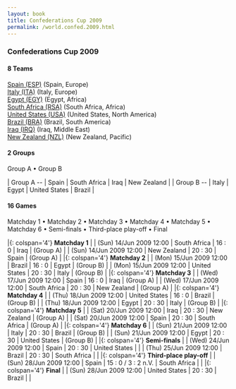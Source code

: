 ```yaml
---
layout: book
title: Confederations Cup 2009
permalink: /world.confed.2009.html
---
```



### Confederations Cup 2009


#### 8 Teams


[Spain (ESP)](es.html#esp)  (Spain, Europe) <br>
[Italy (ITA)](it.html#ita)  (Italy, Europe) <br>
[Egypt (EGY)](eg.html#egy)  (Egypt, Africa) <br>
[South Africa (RSA)](za.html#rsa)  (South Africa, Africa) <br>
[United States (USA)](us.html#usa)  (United States, North America) <br>
[Brazil (BRA)](br.html#bra)  (Brazil, South America) <br>
[Iraq (IRQ)](iq.html#irq)  (Iraq, Middle East) <br>
[New Zealand (NZL)](nz.html#nzl)  (New Zealand, Pacific) <br>




#### 2 Groups

 Group A •  Group B

| Group A --  | Spain  | South Africa  | Iraq  | New Zealand  |
| Group B --  | Italy  | Egypt  | United States  | Brazil  |

 



#### 16 Games

 Matchday 1 •  Matchday 2 •  Matchday 3 •  Matchday 4 •  Matchday 5 •  Matchday 6 •  Semi-finals •  Third-place play-off •  Final


|{: colspan='4'} **Matchday 1**  |
| (Sun) 14/Jun 2009 12:00 | South Africa | 16 : 0 | Iraq | (Group A) |
| (Sun) 14/Jun 2009 12:00 | New Zealand | 20 : 30 | Spain | (Group A) |
|{: colspan='4'} **Matchday 2**  |
| (Mon) 15/Jun 2009 12:00 | Brazil | 16 : 0 | Egypt | (Group B) |
| (Mon) 15/Jun 2009 12:00 | United States | 20 : 30 | Italy | (Group B) |
|{: colspan='4'} **Matchday 3**  |
| (Wed) 17/Jun 2009 12:00 | Spain | 16 : 0 | Iraq | (Group A) |
| (Wed) 17/Jun 2009 12:00 | South Africa | 20 : 30 | New Zealand | (Group A) |
|{: colspan='4'} **Matchday 4**  |
| (Thu) 18/Jun 2009 12:00 | United States | 16 : 0 | Brazil | (Group B) |
| (Thu) 18/Jun 2009 12:00 | Egypt | 20 : 30 | Italy | (Group B) |
|{: colspan='4'} **Matchday 5**  |
| (Sat) 20/Jun 2009 12:00 | Iraq | 20 : 30 | New Zealand | (Group A) |
| (Sat) 20/Jun 2009 12:00 | Spain | 20 : 30 | South Africa | (Group A) |
|{: colspan='4'} **Matchday 6**  |
| (Sun) 21/Jun 2009 12:00 | Italy | 20 : 30 | Brazil | (Group B) |
| (Sun) 21/Jun 2009 12:00 | Egypt | 20 : 30 | United States | (Group B) |
|{: colspan='4'} **Semi-finals**  |
| (Wed) 24/Jun 2009 12:00 | Spain | 20 : 30 | United States |  |
| (Thu) 25/Jun 2009 12:00 | Brazil | 20 : 30 | South Africa |  |
|{: colspan='4'} **Third-place play-off**  |
| (Sun) 28/Jun 2009 12:00 | Spain | 15 : 0 / 3 : 2 n.V. | South Africa |  |
|{: colspan='4'} **Final**  |
| (Sun) 28/Jun 2009 12:00 | United States | 20 : 30 | Brazil |  |
